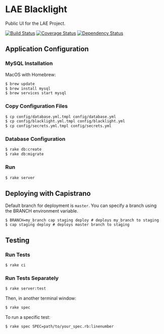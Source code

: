 LAE Blacklight
==============

Public UI for the LAE Project.

[![Build Status](https://travis-ci.org/pulibrary/lae-blacklight.png?branch=master)](https://travis-ci.org/pulibrary/lae-blacklight)
[![Coverage Status](https://coveralls.io/repos/pulibrary/lae-blacklight/badge.png)](https://coveralls.io/r/pulibrary/lae-blacklight)
[![Dependency Status](https://gemnasium.com/pulibrary/lae-blacklight.svg)](https://gemnasium.com/pulibrary/lae-blacklight)

Application Configuration
------------------
### MySQL Installation

MacOS with Homebrew:

```bash
$ brew update
$ brew install mysql
$ brew services start mysql
```

### Copy Configuration Files

```bash
$ cp config/database.yml.tmpl config/database.yml
$ cp config/blacklight.yml.tmpl config/blacklight.yml
$ cp config/secrets.yml.tmpl config/secrets.yml
```

### Database Configuration
```bash
$ rake db:create
$ rake db:migrate
```

### Run
```bash
$ rake server
```

Deploying with Capistrano
------------------
Default branch for deployment is `master`. You can specify a branch using the BRANCH environment variable.

```
$ BRANCH=my_branch cap staging deploy # deploys my_branch to staging
$ cap staging deploy # deploys master branch to staging
```

Testing
------------------
### Run Tests

```bash
$ rake ci
```

### Run Tests Separately

```bash
$ rake server:test
```

Then, in another terminal window:

```bash
$ rake spec
```

To run a specific test:

```bash
$ rake spec SPEC=path/to/your_spec.rb:linenumber
```
